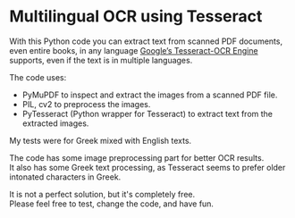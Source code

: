 # Multilingual OCR using Tesseract

With this Python code you can extract text from scanned PDF documents, even entire books, in any language [Google’s Tesseract-OCR Engine](https://github.com/tesseract-ocr/tesseract) supports, even if the text is in multiple languages.

The code uses:  
- PyMuPDF to inspect and extract the images from a scanned PDF file.
- PIL, cv2 to preprocess the images.
- PyTesseract (Python wrapper for Tesseract) to extract text from the extracted images.

My tests were for Greek mixed with English texts.  

The code has some image preprocessing part for better OCR results.  
It also has some Greek text processing, as Tesseract seems to prefer older intonated characters in Greek.  

It is not a perfect solution, but it's completely free.  
Please feel free to test, change the code, and have fun.  
